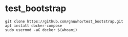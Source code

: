 # test_bootstrap

```
git clone https://github.com/gnuwho/test_bootstrap.git
apt install docker-compose
sudo usermod -aG docker $(whoami)
```
